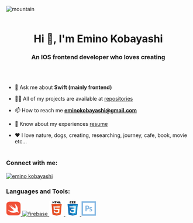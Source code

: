 ![mountain](https://user-images.githubusercontent.com/98724087/153739235-15d3b8c8-321e-493e-b7f8-0ed0c1ff3c8a.png)<br><br>

<h1 align="center">Hi 👋, I'm Emino Kobayashi</h1>
<h3 align="center">An IOS frontend developer who loves creating</h3>
<br><br>

- 💬 Ask me about **Swift (mainly frontend)**

- 👨‍💻 All of my projects are available at [repositories](https://github.com/emi5884?tab=repositoriesfolio)

- 📫 How to reach me **eminokobayashi@gmail.com**

- 📄 Know about my experiences [resume](https://emi5884.github.io/Portfolio/)

- ❤ I love nature, dogs, creating, researching, journey, cafe, book, movie etc...
<br><br>

<h3 align="left">Connect with me:</h3>
<p align="left">
<a href="https://www.linkedin.com/in/emino-k-3a22481bb/" target="blank"><img align="center" src="https://raw.githubusercontent.com/rahuldkjain/github-profile-readme-generator/master/src/images/icons/Social/linked-in-alt.svg" alt="emino kobayashi" height="30" width="40" /></a>
</p>
<h3 align="left">Languages and Tools:</h3>
<p align="left"><a href="https://developer.apple.com/swift/" target="_blank" rel="noreferrer"> <img src="https://raw.githubusercontent.com/devicons/devicon/master/icons/swift/swift-original.svg" alt="swift" width="40" height="40"/> </a> <a href="https://firebase.google.com/" target="_blank" rel="noreferrer"> <img src="https://www.vectorlogo.zone/logos/firebase/firebase-icon.svg" alt="firebase" width="40" height="40"/> </a><a href="https://www.w3.org/html/" target="_blank" rel="noreferrer"> <img src="https://raw.githubusercontent.com/devicons/devicon/master/icons/html5/html5-original-wordmark.svg" alt="html5" width="40" height="40"/> </a> <a href="https://www.w3schools.com/css/" target="_blank" rel="noreferrer"> <img src="https://raw.githubusercontent.com/devicons/devicon/master/icons/css3/css3-original-wordmark.svg" alt="css3" width="40" height="40"/> </a>  <a href="https://www.photoshop.com/en" target="_blank" rel="noreferrer"> <img src="https://raw.githubusercontent.com/devicons/devicon/master/icons/photoshop/photoshop-line.svg" alt="photoshop" width="40" height="40"/> </a>  </p>
